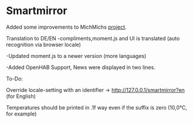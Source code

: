 Smartmirror
===========

Added some improvements to MichMichs [project](http://michaelteeuw.nl/tagged/magicmirror).

Translation to DE/EN
-compliments,moment.js and UI is translated (auto recognition via browser locale)

-Updated moment.js to a newer version (more languages)

-Added OpenHAB Support, News were displayed in two lines.

	


To-Do:

Override locale-setting with an identifier -> http://127.0.0.1/smartmirror?en (for English)

Temperatures should be printed in .1f way even if the suffix is zero (10,0°C, for example) 
